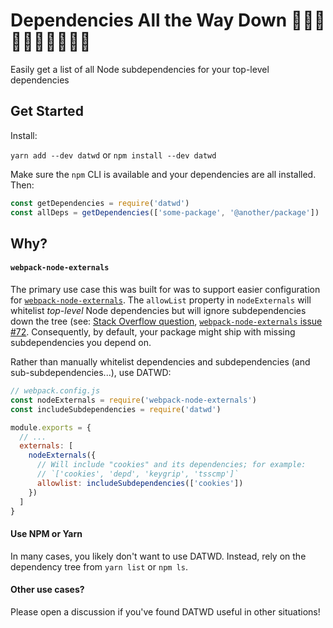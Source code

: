# Dependencies All the Way Down 🐢🐢🐢🐢🐢🐢🐢🐢🐢🌀

Easily get a list of all Node subdependencies for your top-level dependencies

## Get Started

Install:

`yarn add --dev datwd` or `npm install --dev datwd`

Make sure the `npm` CLI is available and your dependencies are all installed. Then:

```js
const getDependencies = require('datwd')
const allDeps = getDependencies(['some-package', '@another/package'])
```

## Why?

#### `webpack-node-externals`

The primary use case this was built for was to support easier configuration for [`webpack-node-externals`](https://github.com/liady/webpack-node-externals). The `allowList` property in `nodeExternals` will whitelist *top-level* Node dependencies but will ignore subdependencies down the tree (see: [Stack Overflow question](https://stackoverflow.com/q/45763620/1332513), [`webpack-node-externals` issue #72](https://github.com/liady/webpack-node-externals/issues/72). Consequently, by default, your package might ship with missing subdependencies you depend on.

Rather than manually whitelist dependencies and subdependencies (and sub-subdependencies...), use DATWD:

```js
// webpack.config.js
const nodeExternals = require('webpack-node-externals')
const includeSubdependencies = require('datwd')

module.exports = {
  // ...
  externals: [
    nodeExternals({
      // Will include "cookies" and its dependencies; for example:
      // `['cookies', 'depd', 'keygrip', 'tsscmp']`
      allowlist: includeSubdependencies(['cookies'])
    })
  ]
}
```

#### Use NPM or Yarn

In many cases, you likely don't want to use DATWD. Instead, rely on the dependency tree from `yarn list` or `npm ls`.

#### Other use cases?

Please open a discussion if you've found DATWD useful in other situations!
